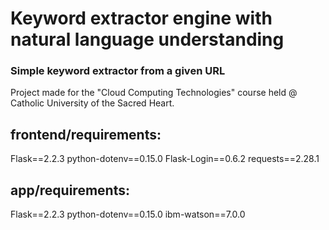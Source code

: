 # Keyword extractor engine with natural language understanding

### Simple keyword extractor from a given URL

Project made for the "Cloud Computing Technologies" course held @ Catholic University of the Sacred Heart.


## frontend/requirements:
Flask==2.2.3
python-dotenv==0.15.0
Flask-Login==0.6.2
requests==2.28.1


## app/requirements:
Flask==2.2.3
python-dotenv==0.15.0
ibm-watson==7.0.0
